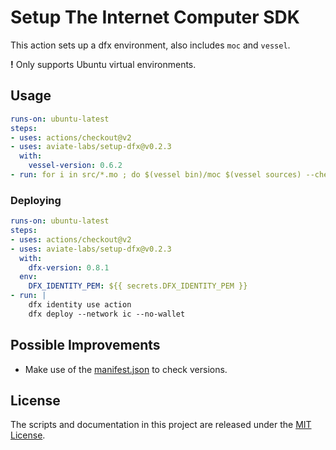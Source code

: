 # Setup The Internet Computer SDK

This action sets up a dfx environment, also includes `moc` and `vessel`.

**!** Only supports Ubuntu virtual environments.

## Usage

```yml
runs-on: ubuntu-latest
steps:
- uses: actions/checkout@v2
- uses: aviate-labs/setup-dfx@v0.2.3
  with:
    vessel-version: 0.6.2
- run: for i in src/*.mo ; do $(vessel bin)/moc $(vessel sources) --check $i ; done
```

### Deploying

```yml
runs-on: ubuntu-latest
steps:
- uses: actions/checkout@v2
- uses: aviate-labs/setup-dfx@v0.2.3
  with:
    dfx-version: 0.8.1
  env:
    DFX_IDENTITY_PEM: ${{ secrets.DFX_IDENTITY_PEM }}
- run: |
    dfx identity use action
    dfx deploy --network ic --no-wallet
```

## Possible Improvements

- Make use of the [manifest.json](https://sdk.dfinity.org/manifest.json) to check versions.

## License

The scripts and documentation in this project are released under the [MIT License](./LICENSE).
